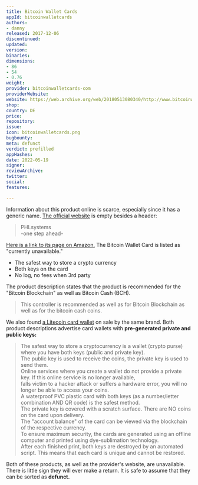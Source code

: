 ```yaml
---
title: Bitcoin Wallet Cards
appId: bitcoinwalletcards
authors:
- danny
released: 2017-12-06
discontinued: 
updated: 
version: 
binaries: 
dimensions:
- 86
- 54
- 0.76
weight: 
provider: bitcoinwalletcards-com
providerWebsite: 
website: https://web.archive.org/web/20180513080340/http://www.bitcoinwalletcards.com/
shop: 
country: DE
price: 
repository: 
issue: 
icon: bitcoinwalletcards.png
bugbounty: 
meta: defunct
verdict: prefilled
appHashes: 
date: 2022-05-19
signer: 
reviewArchive: 
twitter: 
social: 
features: 

---
```


Information about this product online is scarce, especially since it has a generic name. [The official website](https://www.bitcoinwalletcards.com/) is empty besides a header:

> PHLsystems <br />
-one step ahead-

[Here is a link to its page on Amazon.](https://www.amazon.com/BITCOIN-Plastik-Giftcard-Offline-Storage/dp/B075KJHZQ4) The Bitcoin Wallet Card is listed as "currently unavailable."

> 
  - The safest way to store a crypto currency
  - Both keys on the card
  - No log, no fees when 3rd party
  
The product description states that the product is recommended for the "Bitcoin Blockchain" as well as Bitcoin Cash (BCH).

> This controller is recommended as well as for Bitcoin Blockchain as well as for the bitcoin cash coins. 

We also found [a Litecoin card wallet](https://www-amazon-de.translate.goog/bitcoinwalletcards-com-LITECOIN-Offline-Storage-CryptoCurrancy/dp/B075DBRHCW?_x_tr_sl=de&_x_tr_tl=en&_x_tr_hl=en&_x_tr_pto=sc) on sale by the same brand. Both product descriptions advertise card wallets with **pre-generated private and public keys:**

> The safest way to store a cryptocurrency is a wallet (crypto purse) where you have both keys (public and private key). <br />
The public key is used to receive the coins, the private key is used to send them.<br />
Online services where you create a wallet do not provide a private key. If this online service is no longer available,<br />
falls victim to a hacker attack or suffers a hardware error, you will no longer be able to access your coins.<br />
A waterproof PVC plastic card with both keys (as a number/letter combination AND QR code) is the safest method.<br />
The private key is covered with a scratch surface. There are NO coins on the card upon delivery.<br />
The "account balance" of the card can be viewed via the blockchain of the respective currency.<br />
To ensure maximum security, the cards are generated using an offline computer and printed using dye-sublimation technology. <br />
After each finished print, both keys are destroyed by an automated script. This means that each card is unique and cannot be
restored.


Both of these products, as well as the provider's website, are unavailable. There is little sign they will ever make a return. It is safe to assume that they can be sorted as **defunct.**
